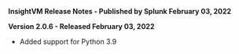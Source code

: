**InsightVM Release Notes - Published by Splunk February 03, 2022**


**Version 2.0.6 - Released February 03, 2022**

* Added support for Python 3.9